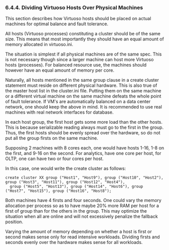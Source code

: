<div>

<div>

<div>

<div>

### 6.4.4. Dividing Virtuoso Hosts Over Physical Machines

</div>

</div>

</div>

This section describes how Virtuoso hosts should be placed on actual
machines for optimal balance and fault tolerance.

All hosts (Virtuoso processes) constituting a cluster should be of the
same size. This means that most importantly they should have an equal
amount of memory allocated in virtuoso.ini.

The situation is simplest if all physical machines are of the same spec.
This is not necessary though since a larger machine can host more
Virtuoso hosts (processes). For balanced resource use, the machines
should however have an equal amount of memory per core.

Naturally, all hosts mentioned in the same group clause in a create
cluster statement must reside on different physical hardware. This is
also true of the master host list in the cluster.ini file. Putting them
on the same machine or a different virtual machine on the same machine
defeats the whole point of fault tolerance. If VM's are automatically
balanced on a data center network, one should keep the above in mind. It
is recommended to use real machines with real network interfaces for
database.

In each host group, the first host gets some more load than the other
hosts. This is because serializable reading always must go to the first
in the group. Thus, the first hosts should be evenly spread over the
hardware, so do not put all the group firsts on the same machine.

Supposing 2 machines with 8 cores each, one would have hosts 1-16, 1-8
on the first, and 9-16 on the second. For analytics, have one core per
host, for OLTP, one can have two or four cores per host.

In this case, one would write the create cluster as follows:

``` programlisting
create cluster XX group ("Host1", "Host9"), group ("Host10", "Host2"), group ("Host3", "Host11"), group ("Host12", "Host4"),
  group ("Host5", "Host13"), group ("Host14", "Host6"), group ("Host7", "Host15"), group ("Host16", "Host8");
```

Both machines have 4 firsts and four seconds. One could vary the memory
allocation per process so as to have maybe 20% more RAM per host for a
first of group than for the others in the group. This may optimize the
situation when all are online and will not excessively penalize the
fallback position.

Varying the amount of memory depending on whether a host is first or
second makes sense only for read intensive workloads. Dividing firsts
and seconds evenly over the hardware makes sense for all workloads.

</div>
